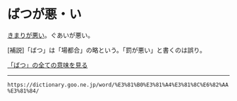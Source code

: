# ばつが悪・い

[きまりが悪い](きまりがわるい（決まりが悪い）)。ぐあいが悪い。

\[補説\]「ばつ」は「場都合」の略という。「罰が悪い」と書くのは誤り。

[「ばつ」の全ての意味を見る](ばつ)

---
`https://dictionary.goo.ne.jp/word/%E3%81%B0%E3%81%A4%E3%81%8C%E6%82%AA%E3%81%84/`